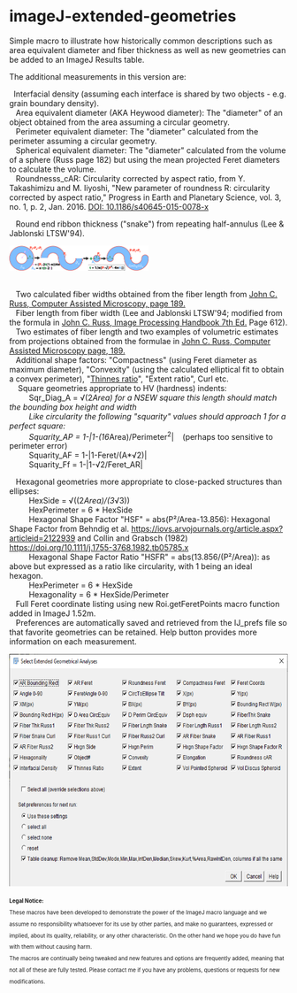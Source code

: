 # imageJ-extended-geometries
Simple macro to illustrate how historically common descriptions such as area equivalent diameter and fiber thickness as well as new geometries can be added to an ImageJ Results table.</p><p>The additional measurements in this version are:</p>
  <p> &nbsp;&nbsp;Interfacial density (assuming each interface is shared by two objects - e.g. grain boundary density).<br />
  &nbsp;&nbsp;&nbsp;Area equivalent diameter  (AKA Heywood diameter): The &quot;diameter&quot; of an object obtained from the area assuming a circular geometry.<br />
  &nbsp;&nbsp;&nbsp;Perimeter equivalent diameter: The &quot;diameter&quot; calculated from the perimeter  assuming a circular geometry.<br />
  &nbsp;&nbsp;&nbsp;Spherical equivalent diameter: The &quot;diameter&quot; calculated from the volume of a sphere (Russ page 182) but using the mean projected Feret diameters to calculate the volume.<br />
     &nbsp;&nbsp;&nbsp;Roundnesss_cAR: Circularity corrected by aspect ratio, from Y. Takashimizu and M. Iiyoshi, &quot;New parameter of roundness R: circularity corrected by aspect ratio,&quot; Progress in Earth and Planetary Science, vol. 3, no. 1, p. 2, Jan. 2016. <a href="https://doi.org/10.1186/s40645-015-0078-x"> DOI: 10.1186/s40645-015-0078-x </a><br />
																							  
  &nbsp;&nbsp;&nbsp;Round end ribbon thickness (&quot;snake&quot;) from repeating half-annulus (Lee &amp; Jablonski LTSW'94).
      <p><img src="/images/SnakeDiagram_091420_1014x180_PAL32.png" alt="ribbon thiscknes from perimeter of snake" width="50%" /></p>
      <br />
  &nbsp;&nbsp;&nbsp;Two calculated fiber widths obtained from the fiber length from <a href="https://www.springer.com/us/book/9781461278689">John C. Russ, Computer Assisted Microscopy, page 189.</a><br />
  &nbsp;&nbsp;&nbsp;Fiber length from fiber width (Lee and Jablonski LTSW'94; modified from the formula in <a href="https://www.crcpress.com/The-Image-Processing-Handbook-Seventh-Edition/Russ-Neal/p/book/9781498740265">John C. Russ, Image Processing Handbook 7th Ed.</a> Page 612).<br />
  &nbsp;&nbsp;&nbsp;Two estimates of fiber length and two examples of volumetric estimates from projections obtained from the formulae in <a href="https://www.springer.com/us/book/9781461278689">John C. Russ, Computer Assisted Microscopy page, 189.</a><br />
  &nbsp;&nbsp;&nbsp;Additional shape factors: &quot;Compactness&quot; (using Feret diameter as maximum diameter), &quot;Convexity&quot; (using the calculated elliptical fit to obtain a convex perimeter), &quot;<a href="https://imagej.net/Shape_Filter" title="see Imagej.net description of Shape Filters">Thinnes ratio</a>&quot;, &quot;Extent ratio&quot;, Curl etc.<br />
  &nbsp;&nbsp;&nbsp; Square geometries appropriate to HV (hardness) indents:<br />
  &nbsp;&nbsp;&nbsp;&nbsp;&nbsp;&nbsp;&nbsp;&nbsp;&nbsp;Sqr_Diag_A = &radic;(2*Area) for a NSEW square this length should match the bounding box height and width<br />
   &nbsp;&nbsp;&nbsp;&nbsp;&nbsp;&nbsp;&nbsp;&nbsp;&nbsp;Like circularity the following &quot;squarity&quot; values should approach 1 for a perfect square:<br />
&nbsp;&nbsp;&nbsp;&nbsp;&nbsp;&nbsp;&nbsp;&nbsp;&nbsp;Squarity_AP = 1-|1-(16*Area)/Perimeter<sup>2</sup>|&nbsp;&nbsp;&nbsp; (perhaps too sensitive to perimeter error) <br /> &nbsp;&nbsp;&nbsp;&nbsp;&nbsp;&nbsp;&nbsp;&nbsp;&nbsp;Squarity_AF = 1-|1-Feret/(A*&radic;2)| <br /> &nbsp;&nbsp;&nbsp;&nbsp;&nbsp;&nbsp;&nbsp;&nbsp;&nbsp;Squarity_Ff = 1-|1-&radic;2/Feret_AR| <br />
    
  &nbsp;&nbsp;&nbsp;Hexagonal geometries more appropriate to close-packed structures than ellipses:<br />
  &nbsp;&nbsp;&nbsp;&nbsp;&nbsp;&nbsp;&nbsp;&nbsp;&nbsp;HexSide = &radic;((2*Area)/(3*&radic;3)) <br />
  &nbsp;&nbsp;&nbsp;&nbsp;&nbsp;&nbsp;&nbsp;&nbsp;&nbsp;HexPerimeter = 6 * HexSide <br />
  &nbsp;&nbsp;&nbsp;&nbsp;&nbsp;&nbsp;&nbsp;&nbsp;&nbsp;Hexagonal Shape Factor &quot;HSF&quot; = abs(P&sup2;/Area-13.856): Hexagonal Shape Factor from Behndig et al. https://iovs.arvojournals.org/article.aspx?articleid=2122939 and Collin and Grabsch (1982) https://doi.org/10.1111/j.1755-3768.1982.tb05785.x <br />
  &nbsp;&nbsp;&nbsp;&nbsp;&nbsp;&nbsp;&nbsp;&nbsp;&nbsp;Hexagonal Shape Factor Ratio &quot;HSFR&quot; = abs(13.856/(P&sup2;/Area)): as above but expressed as a ratio like circularity, with 1 being an ideal hexagon. <br />
  &nbsp;&nbsp;&nbsp;&nbsp;&nbsp;&nbsp;&nbsp;&nbsp;&nbsp;HexPerimeter = 6 * HexSide <br />
  &nbsp;&nbsp;&nbsp;&nbsp;&nbsp;&nbsp;&nbsp;&nbsp;&nbsp;Hexagonality = 6 * HexSide/Perimeter <br />
  &nbsp;&nbsp;&nbsp;Full Feret coordinate listing using new Roi.getFeretPoints macro function added in ImageJ 1.52m.<br />
  &nbsp;&nbsp;&nbsp;Preferences are automatically saved and retrieved from the IJ_prefs file so that favorite geometries can be retained. Help button provides more information on each measurement.</p>
  <p><img src="/images/ASC_Extended_Geometries_Menu_722x502_v190906_PAL.png" alt="ASC_Extended Geometries Menu"  height="420" /> </p><sub><sup>
 <strong>Legal Notice:</strong> <br />
These macros have been developed to demonstrate the power of the ImageJ macro language and we assume no responsibility whatsoever for its use by other parties, and make no guarantees, expressed or implied, about its quality, reliability, or any other characteristic. On the other hand we hope you do have fun with them without causing harm.
<br />
The macros are continually being tweaked and new features and options are frequently added, meaning that not all of these are fully tested. Please contact me if you have any problems, questions or requests for new modifications.
 </sup></sub>
</p>

